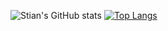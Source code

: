 ![Stian's GitHub stats](https://github-readme-stats.vercel.app/api?username=anuraghazra&theme=blue-green&show_icons=true)
[![Top Langs](https://github-readme-stats.vercel.app/api/top-langs/?username=anuraghazra)](https://github.com/anuraghazra/github-readme-stats)
